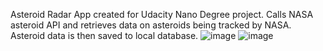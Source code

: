 Asteroid Radar App created for Udacity Nano Degree project. Calls NASA asteroid API and retrieves data on asteroids being tracked by NASA. Asteroid data is then saved to local database.
![image](https://user-images.githubusercontent.com/46208209/158475174-4aa20a30-cba9-42c4-ac1c-c553c386c0fa.png)
![image](https://user-images.githubusercontent.com/46208209/158475313-fff39724-463f-4bfe-b990-a2e698895f7e.png)
